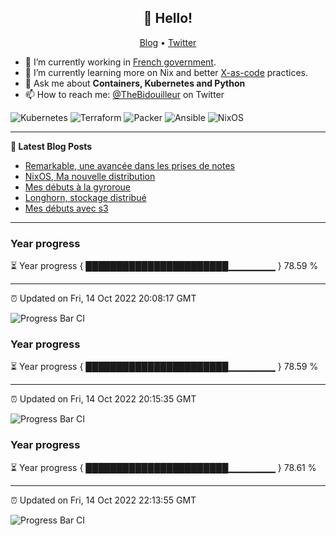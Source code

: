 <h2 align="center">👋 Hello!</h2>
<p align="center">
  <a href="https://thebidouilleur.xyz">Blog</a> •
  <a href="https://twitter.com/thebidouilleur">Twitter</a>
</p>


- 🔭 I’m currently working in [French government](https://www.gouvernement.fr/).
- 🌱 I’m currently learning more on Nix and better [X-as-code](https://quadralogics.com/research/XAsCode.html) practices.
- 💬 Ask me about **Containers, Kubernetes and Python**
- 📫 How to reach me: [@TheBidouilleur](https://twitter.com/TheBidouilleur) on Twitter

![Kubernetes](https://img.shields.io/badge/kubernetes-%23326ce5.svg?style=for-the-badge&logo=kubernetes&logoColor=white) ![Terraform](https://img.shields.io/badge/terraform-%235835CC.svg?style=for-the-badge&logo=terraform&logoColor=white) ![Packer](https://img.shields.io/badge/packer-%23E7EEF0.svg?style=for-the-badge&logo=packer&logoColor=%2302A8EF) ![Ansible](https://img.shields.io/badge/ansible-%231A1918.svg?style=for-the-badge&logo=ansible&logoColor=white) ![NixOS](https://img.shields.io/badge/NixOS-48B9C7?style=for-the-badge&logo=NixOS&logoColor=white)

 -------

**📝 Latest Blog Posts**

<!-- BLOG-POST-LIST:START -->
- [Remarkable, une avancée dans les prises de notes](https://thebidouilleur.xyz/blog/remarkable)
- [NixOS, Ma nouvelle distribution](https://thebidouilleur.xyz/blog/nixos)
- [Mes débuts à la gyroroue](https://thebidouilleur.xyz/blog/gyroroue)
- [Longhorn, stockage distribué](https://thebidouilleur.xyz/blog/longhorn)
- [Mes débuts avec s3](https://thebidouilleur.xyz/blog/s3contabo)
<!-- BLOG-POST-LIST:END -->

-------

### Year progress

⏳ Year progress { ███████████████████████▁▁▁▁▁▁▁ } 78.59 %

---

⏰ Updated on Fri, 14 Oct 2022 20:08:17 GMT

![Progress Bar CI](https://github.com/liununu/liununu/workflows/Progress%20Bar%20CI/badge.svg)
### Year progress

⏳ Year progress { ███████████████████████▁▁▁▁▁▁▁ } 78.59 %

---

⏰ Updated on Fri, 14 Oct 2022 20:15:35 GMT

![Progress Bar CI](https://github.com/liununu/liununu/workflows/Progress%20Bar%20CI/badge.svg)
### Year progress

⏳ Year progress { ███████████████████████▁▁▁▁▁▁▁ } 78.61 %

---

⏰ Updated on Fri, 14 Oct 2022 22:13:55 GMT

![Progress Bar CI](https://github.com/liununu/liununu/workflows/Progress%20Bar%20CI/badge.svg)

